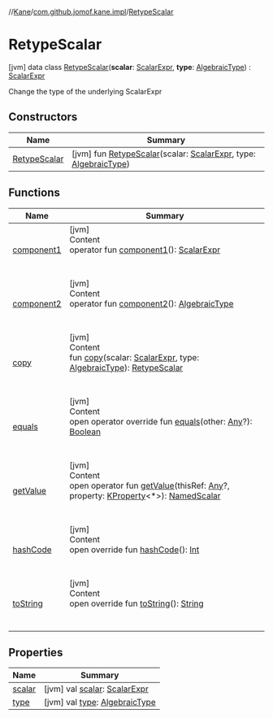 //[Kane](../../index.md)/[com.github.jomof.kane.impl](../index.md)/[RetypeScalar](index.md)



# RetypeScalar  
 [jvm] data class [RetypeScalar](index.md)(**scalar**: [ScalarExpr](../../com.github.jomof.kane/-scalar-expr/index.md), **type**: [AlgebraicType](../../com.github.jomof.kane.impl.types/-algebraic-type/index.md)) : [ScalarExpr](../../com.github.jomof.kane/-scalar-expr/index.md)

Change the type of the underlying ScalarExpr

   


## Constructors  
  
|  Name|  Summary| 
|---|---|
| <a name="com.github.jomof.kane.impl/RetypeScalar/RetypeScalar/#com.github.jomof.kane.ScalarExpr#com.github.jomof.kane.impl.types.AlgebraicType/PointingToDeclaration/"></a>[RetypeScalar](-retype-scalar.md)| <a name="com.github.jomof.kane.impl/RetypeScalar/RetypeScalar/#com.github.jomof.kane.ScalarExpr#com.github.jomof.kane.impl.types.AlgebraicType/PointingToDeclaration/"></a> [jvm] fun [RetypeScalar](-retype-scalar.md)(scalar: [ScalarExpr](../../com.github.jomof.kane/-scalar-expr/index.md), type: [AlgebraicType](../../com.github.jomof.kane.impl.types/-algebraic-type/index.md))   <br>


## Functions  
  
|  Name|  Summary| 
|---|---|
| <a name="com.github.jomof.kane.impl/RetypeScalar/component1/#/PointingToDeclaration/"></a>[component1](component1.md)| <a name="com.github.jomof.kane.impl/RetypeScalar/component1/#/PointingToDeclaration/"></a>[jvm]  <br>Content  <br>operator fun [component1](component1.md)(): [ScalarExpr](../../com.github.jomof.kane/-scalar-expr/index.md)  <br><br><br>
| <a name="com.github.jomof.kane.impl/RetypeScalar/component2/#/PointingToDeclaration/"></a>[component2](component2.md)| <a name="com.github.jomof.kane.impl/RetypeScalar/component2/#/PointingToDeclaration/"></a>[jvm]  <br>Content  <br>operator fun [component2](component2.md)(): [AlgebraicType](../../com.github.jomof.kane.impl.types/-algebraic-type/index.md)  <br><br><br>
| <a name="com.github.jomof.kane.impl/RetypeScalar/copy/#com.github.jomof.kane.ScalarExpr#com.github.jomof.kane.impl.types.AlgebraicType/PointingToDeclaration/"></a>[copy](copy.md)| <a name="com.github.jomof.kane.impl/RetypeScalar/copy/#com.github.jomof.kane.ScalarExpr#com.github.jomof.kane.impl.types.AlgebraicType/PointingToDeclaration/"></a>[jvm]  <br>Content  <br>fun [copy](copy.md)(scalar: [ScalarExpr](../../com.github.jomof.kane/-scalar-expr/index.md), type: [AlgebraicType](../../com.github.jomof.kane.impl.types/-algebraic-type/index.md)): [RetypeScalar](index.md)  <br><br><br>
| <a name="kotlin/Any/equals/#kotlin.Any?/PointingToDeclaration/"></a>[equals](../../com.github.jomof.kane.impl.types/-double-algebraic-type/index.md#%5Bkotlin%2FAny%2Fequals%2F%23kotlin.Any%3F%2FPointingToDeclaration%2F%5D%2FFunctions%2F-812569077)| <a name="kotlin/Any/equals/#kotlin.Any?/PointingToDeclaration/"></a>[jvm]  <br>Content  <br>open operator override fun [equals](../../com.github.jomof.kane.impl.types/-double-algebraic-type/index.md#%5Bkotlin%2FAny%2Fequals%2F%23kotlin.Any%3F%2FPointingToDeclaration%2F%5D%2FFunctions%2F-812569077)(other: [Any](https://kotlinlang.org/api/latest/jvm/stdlib/kotlin/-any/index.html)?): [Boolean](https://kotlinlang.org/api/latest/jvm/stdlib/kotlin/-boolean/index.html)  <br><br><br>
| <a name="com.github.jomof.kane/ScalarExpr/getValue/#kotlin.Any?#kotlin.reflect.KProperty[*]/PointingToDeclaration/"></a>[getValue](../../com.github.jomof.kane/-scalar-expr/get-value.md)| <a name="com.github.jomof.kane/ScalarExpr/getValue/#kotlin.Any?#kotlin.reflect.KProperty[*]/PointingToDeclaration/"></a>[jvm]  <br>Content  <br>open operator fun [getValue](../../com.github.jomof.kane/-scalar-expr/get-value.md)(thisRef: [Any](https://kotlinlang.org/api/latest/jvm/stdlib/kotlin/-any/index.html)?, property: [KProperty](https://kotlinlang.org/api/latest/jvm/stdlib/kotlin.reflect/-k-property/index.html)<*>): [NamedScalar](../-named-scalar/index.md)  <br><br><br>
| <a name="kotlin/Any/hashCode/#/PointingToDeclaration/"></a>[hashCode](../../com.github.jomof.kane.impl.types/-double-algebraic-type/index.md#%5Bkotlin%2FAny%2FhashCode%2F%23%2FPointingToDeclaration%2F%5D%2FFunctions%2F-812569077)| <a name="kotlin/Any/hashCode/#/PointingToDeclaration/"></a>[jvm]  <br>Content  <br>open override fun [hashCode](../../com.github.jomof.kane.impl.types/-double-algebraic-type/index.md#%5Bkotlin%2FAny%2FhashCode%2F%23%2FPointingToDeclaration%2F%5D%2FFunctions%2F-812569077)(): [Int](https://kotlinlang.org/api/latest/jvm/stdlib/kotlin/-int/index.html)  <br><br><br>
| <a name="com.github.jomof.kane.impl/RetypeScalar/toString/#/PointingToDeclaration/"></a>[toString](to-string.md)| <a name="com.github.jomof.kane.impl/RetypeScalar/toString/#/PointingToDeclaration/"></a>[jvm]  <br>Content  <br>open override fun [toString](to-string.md)(): [String](https://kotlinlang.org/api/latest/jvm/stdlib/kotlin/-string/index.html)  <br><br><br>


## Properties  
  
|  Name|  Summary| 
|---|---|
| <a name="com.github.jomof.kane.impl/RetypeScalar/scalar/#/PointingToDeclaration/"></a>[scalar](scalar.md)| <a name="com.github.jomof.kane.impl/RetypeScalar/scalar/#/PointingToDeclaration/"></a> [jvm] val [scalar](scalar.md): [ScalarExpr](../../com.github.jomof.kane/-scalar-expr/index.md)   <br>
| <a name="com.github.jomof.kane.impl/RetypeScalar/type/#/PointingToDeclaration/"></a>[type](type.md)| <a name="com.github.jomof.kane.impl/RetypeScalar/type/#/PointingToDeclaration/"></a> [jvm] val [type](type.md): [AlgebraicType](../../com.github.jomof.kane.impl.types/-algebraic-type/index.md)   <br>

